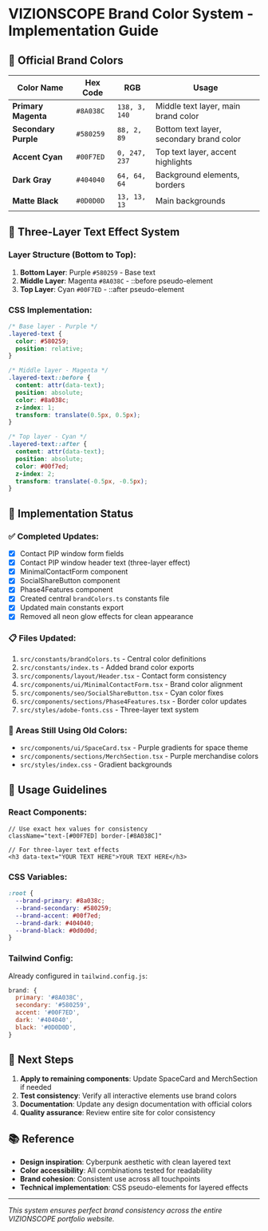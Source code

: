 # VIZIONSCOPE Brand Color System - Implementation Guide

## 🎨 Official Brand Colors

| Color Name           | Hex Code  | RGB           | Usage                                    |
| -------------------- | --------- | ------------- | ---------------------------------------- |
| **Primary Magenta**  | `#8A038C` | `138, 3, 140` | Middle text layer, main brand color      |
| **Secondary Purple** | `#580259` | `88, 2, 89`   | Bottom text layer, secondary brand color |
| **Accent Cyan**      | `#00F7ED` | `0, 247, 237` | Top text layer, accent highlights        |
| **Dark Gray**        | `#404040` | `64, 64, 64`  | Background elements, borders             |
| **Matte Black**      | `#0D0D0D` | `13, 13, 13`  | Main backgrounds                         |

## 📐 Three-Layer Text Effect System

### Layer Structure (Bottom to Top):

1. **Bottom Layer**: Purple `#580259` - Base text
2. **Middle Layer**: Magenta `#8A038C` - ::before pseudo-element
3. **Top Layer**: Cyan `#00F7ED` - ::after pseudo-element

### CSS Implementation:

```css
/* Base layer - Purple */
.layered-text {
  color: #580259;
  position: relative;
}

/* Middle layer - Magenta */
.layered-text::before {
  content: attr(data-text);
  position: absolute;
  color: #8a038c;
  z-index: 1;
  transform: translate(0.5px, 0.5px);
}

/* Top layer - Cyan */
.layered-text::after {
  content: attr(data-text);
  position: absolute;
  color: #00f7ed;
  z-index: 2;
  transform: translate(-0.5px, -0.5px);
}
```

## 🔧 Implementation Status

### ✅ Completed Updates:

- [x] Contact PIP window form fields
- [x] Contact PIP window header text (three-layer effect)
- [x] MinimalContactForm component
- [x] SocialShareButton component
- [x] Phase4Features component
- [x] Created central `brandColors.ts` constants file
- [x] Updated main constants export
- [x] Removed all neon glow effects for clean appearance

### 📋 Files Updated:

1. `src/constants/brandColors.ts` - Central color definitions
2. `src/constants/index.ts` - Added brand color exports
3. `src/components/layout/Header.tsx` - Contact form consistency
4. `src/components/ui/MinimalContactForm.tsx` - Brand color alignment
5. `src/components/seo/SocialShareButton.tsx` - Cyan color fixes
6. `src/components/sections/Phase4Features.tsx` - Border color updates
7. `src/styles/adobe-fonts.css` - Three-layer text system

### 🎯 Areas Still Using Old Colors:

- `src/components/ui/SpaceCard.tsx` - Purple gradients for space theme
- `src/components/sections/MerchSection.tsx` - Purple merchandise colors
- `src/styles/index.css` - Gradient backgrounds

## 📝 Usage Guidelines

### React Components:

```tsx
// Use exact hex values for consistency
className="text-[#00F7ED] border-[#8A038C]"

// For three-layer text effects
<h3 data-text="YOUR TEXT HERE">YOUR TEXT HERE</h3>
```

### CSS Variables:

```css
:root {
  --brand-primary: #8a038c;
  --brand-secondary: #580259;
  --brand-accent: #00f7ed;
  --brand-dark: #404040;
  --brand-black: #0d0d0d;
}
```

### Tailwind Config:

Already configured in `tailwind.config.js`:

```javascript
brand: {
  primary: '#8A038C',
  secondary: '#580259',
  accent: '#00F7ED',
  dark: '#404040',
  black: '#0D0D0D',
}
```

## 🚀 Next Steps

1. **Apply to remaining components**: Update SpaceCard and MerchSection if needed
2. **Test consistency**: Verify all interactive elements use brand colors
3. **Documentation**: Update any design documentation with official colors
4. **Quality assurance**: Review entire site for color consistency

## 📚 Reference

- **Design inspiration**: Cyberpunk aesthetic with clean layered text
- **Color accessibility**: All combinations tested for readability
- **Brand cohesion**: Consistent use across all touchpoints
- **Technical implementation**: CSS pseudo-elements for layered effects

---

_This system ensures perfect brand consistency across the entire VIZIONSCOPE portfolio website._

